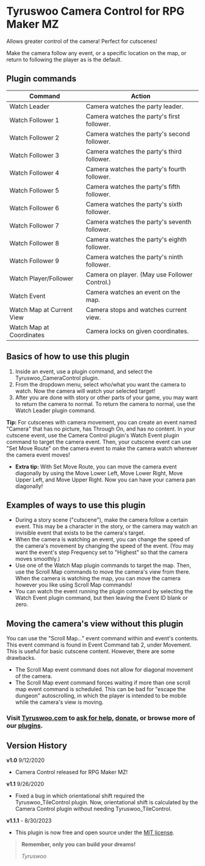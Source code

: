 # Tyruswoo Camera Control for RPG Maker MZ

Allows greater control of the camera! Perfect for cutscenes!

Make the camera follow any event, or a specific location on the map, or return to following the player as is the default.

## Plugin commands

| Command                   | Action                                        |
|---------------------------|-----------------------------------------------|
| Watch Leader              | Camera watches the party leader.              |
| Watch Follower 1          | Camera watches the party's first follower.    |
| Watch Follower 2          | Camera watches the party's second follower.   |
| Watch Follower 3          | Camera watches the party's third follower.    |
| Watch Follower 4          | Camera watches the party's fourth follower.   |
| Watch Follower 5          | Camera watches the party's fifth follower.    |
| Watch Follower 6          | Camera watches the party's sixth follower.    |
| Watch Follower 7          | Camera watches the party's seventh follower.  |
| Watch Follower 8          | Camera watches the party's eighth follower.   |
| Watch Follower 9          | Camera watches the party's ninth follower.    |
| Watch Player/Follower     | Camera on player. (May use Follower Control.) |
| Watch Event               | Camera watches an event on the map.           |
| Watch Map at Current View | Camera stops and watches current view.        |
| Watch Map at Coordinates  | Camera locks on given coordinates.            |

## Basics of how to use this plugin

1. Inside an event, use a plugin command, and select the
   Tyruswoo_CameraControl plugin.
2. From the dropdown menu, select who/what you want the camera to watch.
   Now the camera will watch your selected target!
3. After you are done with story or other parts of your game, you may want
   to return the camera to normal. To return the camera to normal, use the
   Watch Leader plugin command.

**Tip:** For cutscenes with camera movement, you can create an event named
     "Camera" that has no picture, has Through On, and has no content.
     In your cutscene event, use the Camera Control plugin's Watch Event
     plugin command to target the camera event. Then, your cutscene event
     can use "Set Move Route" on the camera event to make the camera watch
     wherever the camera event moves!
- **Extra tip:** With Set Move Route, you can move the camera event
  diagonally by using the Move Lower Left, Move Lower Right,
  Move Upper Left, and Move Upper Right. Now you can have your camera
  pan diagonally!

## Examples of ways to use this plugin

- During a story scene ("cutscene"), make the camera follow a certain
  event. This may be a character in the story, or the camera may watch an
  invisible event that exists to be the camera's target.
- When the camera is watching an event, you can change the speed of the
  camera's movement by changing the speed of the event. (You may want
  the event's step Frequency set to "Highest" so that the camera moves
  smoothly.)
- Use one of the Watch Map plugin commands to target the map. Then, use the
  Scroll Map commands to move the camera's view from there. When the
  camera is watching the map, you can move the camera however you like
  using Scroll Map commands!
- You can watch the event running the plugin command by selecting the
  Watch Event plugin command, but then leaving the Event ID blank or zero.

## Moving the camera's view without this plugin

You can use the "Scroll Map..." event command within and event's contents.
This event command is found in Event Command tab 2, under Movement. This
is useful for basic cutscene content. However, there are some drawbacks.
- The Scroll Map event command does not allow for diagonal movement of the
  camera.
- The Scroll Map event command forces waiting if more than one scroll map
  event command is scheduled. This can be bad for "escape the dungeon"
  autoscrolling, in which the player is intended to be mobile while the
  camera's view is moving.

### Visit [**Tyruswoo.com**](https://www.tyruswoo.com) to [ask for help](https://www.tyruswoo.com/contact-us/), [donate](https://www.tyruswoo.com/donate/), or browse more of our [plugins](https://www.tyruswoo.com/downloads/rpg-maker-plugin-downloads/).

## Version History

**v1.0**  9/12/2020
- Camera Control released for RPG Maker MZ!

**v1.1**  9/26/2020
- Fixed a bug in which orientational shift required the
  Tyruswoo_TileControl plugin. Now, orientational shift is
  calculated by the Camera Control plugin without needing
  Tyruswoo_TileControl.

**v1.1.1** - 8/30/2023
- This plugin is now free and open source under the [MIT license](https://opensource.org/license/mit/).

> **Remember, only you can build your dreams!**
> 
> *Tyruswoo*
